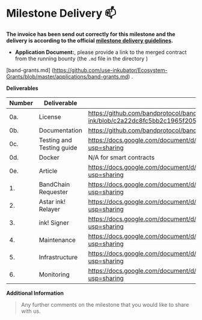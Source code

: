 # Milestone Delivery :mailbox:



**The invoice has been send out correctly for this milestone and the delivery is according to the official [milestone delivery guidelines](https://github.com/smart-contract-bounty/Support-Docs/blob/master/milestone-deliverables-guidelines.md).**  

* **Application Document:**, please provide a link to the merged contract from the running bounty (the `.md` file in the directory )

[band-grants.md] (https://github.com/use-inkubator/Ecosystem-Grants/blob/master/applications/band-grants.md) .


**Deliverables**



| Number | Deliverable | Link | Notes |
| ------------- | ------------- | ------------- |------------- |
| 0a. | License | https://github.com/bandprotocol/band-std-reference-contracts-ink/blob/c2a22dc8fc5bb2c1965f20538801c9b546f67919/LICENSE | ...| 
| 0b.  | Documentation | https://github.com/bandprotocol/band-std-reference-contracts-ink/blob/main/README.md | ...| 
| 0c. | Testing and Testing guide | https://docs.google.com/document/d/1rDV7pGRONx9TvVDgCrzi8CuzzriFaj6r6Tfk_QtAxZo/edit?usp=sharing  | .. |
| 0d. | Docker | N/A for smart contracts  | .. |
| 0e. | Article | https://docs.google.com/document/d/1901uehcuCZuJwPBSusPuSfp6gN5H4PC8gbzF22X3C3A/edit?usp=sharing  | .. |
| 1. | BandChain Requester | https://docs.google.com/document/d/1xWd4fAyJWB5NNM0WgYJwo8xJVPOZOC2q9o2mmztkgcw/edit?usp=sharing | .. |
| 2. | Astar ink! Relayer | https://docs.google.com/document/d/134Jrml7EmoqmrDOJYpAvvYs61KFQqwiA00RyIlWAZFs/edit?usp=sharing  | .. |
| 3. | ink! Signer |  https://docs.google.com/document/d/16CD8x08pTKR4_N4p7boSWQUIO0jkpS6RmmBpQWmILYs/edit?usp=sharing  | .. |
| 4. | Maintenance |  https://docs.google.com/document/d/19ES8p7oGaVEvbjkOQcau3H0wNgDpQCcFzDtzIvzCiyQ/edit?usp=sharing  | .. |
| 5. | Infrastructure |  https://docs.google.com/document/d/11sNYRQCFldPExKHVrqLihizw0mz3uuP4dSLaxA8947Y/edit?usp=sharing  | .. |
| 6. | Monitoring |  https://docs.google.com/document/d/1h3ku7K-a91iHEW067q998Dw2f-5ut_E81rbSutx_BJU/edit?usp=sharing  | .. |




**Additional Information**
> Any further comments on the milestone that you would like to share with us.

